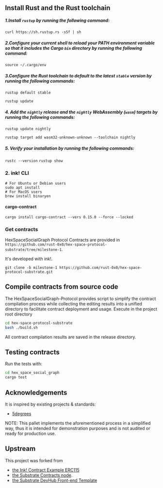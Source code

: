## Install Rust and the Rust toolchain

#####  1.Install `rustup` by running the following command: 

` curl https://sh.rustup.rs -sSf | sh `

##### 2.Configure your current shell to reload your PATH environment variable so that it includes the Cargo `bin` directory by running the following command: 

` source ~/.cargo/env `

##### 3.Configure the Rust toolchain to default to the latest `stable` version by running the following commands: 

`rustup default stable`

`rustup update`

##### 4. Add the `nightly` release and the `nightly` WebAssembly (`wasm`) targets by running the following commands: 

`rustup update nightly`

`rustup target add wasm32-unknown-unknown --toolchain nightly`

##### 5. Verify your installation by running the following commands: 

`rustc --version`
`rustup show`


### 2. ink! CLI

```
# For Ubuntu or Debian users
sudo apt install 
# For MacOS users
brew install binaryen
```

#### cargo-contract

`cargo install cargo-contract --vers 0.15.0 --force --locked`


### Get contracts
HexSpaceSocialGraph Protocol Contracts are provided in `https://github.com/rust-0x0/hex-space-protocol-substrate/tree/milestone-1`. 

It's developed with ink!.
```
git clone -b milestone-1 https://github.com/rust-0x0/hex-space-protocol-substrate.git
```

## Compile contracts from source code

The HexSpaceSocialGraph-Protocol provides script to simplify the contract compilation process while collecting the editing results into a unified directory to facilitate contract deployment and usage. Execute in the project root directory

```bash
cd hex-space-protocol-substrate
bash ./build.sh
```

All contract compilation results are saved in the release directory.

## Testing contracts
Run the tests with:
```bash
cd hex_space_social_graph
cargo test
```


## Acknowledgements

It is inspired by existing projects & standards:

- [5degrees](https://github.com/5DegreesProtocol/5degrees-protocol.git)


NOTE: This pallet implements the aforementioned process in a simplified way, thus it is intended for demonstration purposes and is not audited or ready for production use.

## Upstream

This project was forked from
- [the Ink! Contract Example ERC115](https://github.com/paritytech/ink/tree/master/examples/erc1155)
- [the Substrate Contracts node](https://github.com/paritytech/substrate-contracts-node.git).
- [the Substrate DevHub Front-end Template](https://github.com/substrate-developer-hub/substrate-front-end-template)
